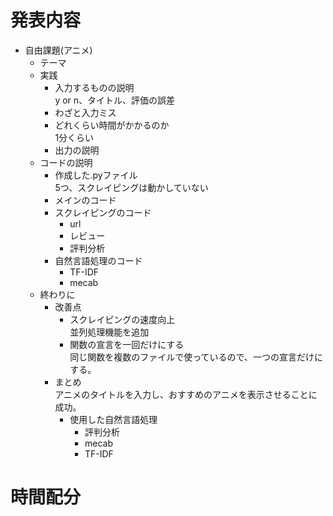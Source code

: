 # 発表内容
* 自由課題(アニメ)
    * テーマ
    * 実践  
        * 入力するものの説明  
        y or n、タイトル、評価の誤差
        * わざと入力ミス
        * どれくらい時間がかかるのか  
        1分くらい  
        * 出力の説明  
    * コードの説明  
        * 作成した.pyファイル  
        5つ、スクレイピングは動かしていない
        * メインのコード  
        * スクレイピングのコード
            * url
            * レビュー
            * 評判分析
        * 自然言語処理のコード
            * TF-IDF
            * mecab
    * 終わりに
        * 改善点
            * スクレイピングの速度向上  
            並列処理機能を追加  
            * 関数の宣言を一回だけにする  
            同じ関数を複数のファイルで使っているので、一つの宣言だけにする。 
        * まとめ  
        アニメのタイトルを入力し、おすすめのアニメを表示させることに成功。  
            * 使用した自然言語処理  
                * 評判分析
                * mecab
                * TF-IDF

# 時間配分
